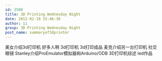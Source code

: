 ```yaml
---
id: 2508
title: 3D Printing Wednesday Night
date: 2012-02-18 15:46:38
author: 11
group: 3D Printing Wednesday Night
post_name: summaryof3dprinter
---
```


美女介绍3d打印机
好多人啊
3d打印机
3d打印成品
麦克介绍另一台打印机
社交眼镜
Stanley介绍ProEmulator模拟器和Arduino/ODB
3D打印机综述
led作品